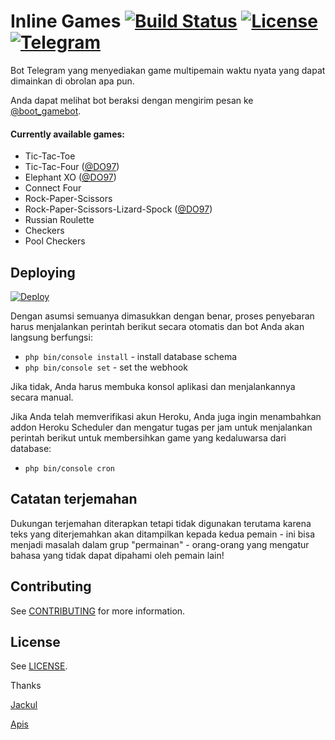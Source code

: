 # Inline Games [![Build Status](https://travis-ci.org/jacklul/inlinegamesbot.svg?branch=master)](https://travis-ci.org/jacklul/inlinegamesbot) [![License](https://img.shields.io/github/license/jacklul/inlinegamesbot.svg)](https://github.com/jacklul/inlinegamesbot/blob/master/LICENSE) [![Telegram](https://img.shields.io/badge/Telegram-%40boot_gamebot-blue.svg)](https://telegram.me/boot_gamebot)

Bot Telegram yang menyediakan game multipemain waktu nyata yang dapat dimainkan di obrolan apa pun.

Anda dapat melihat bot beraksi dengan mengirim pesan ke [@boot_gamebot](https://telegram.me/boot_gamebot).

#### Currently available games:

- Tic-Tac-Toe
- Tic-Tac-Four ([@DO97](https://github.com/DO97))
- Elephant XO ([@DO97](https://github.com/DO97))
- Connect Four
- Rock-Paper-Scissors
- Rock-Paper-Scissors-Lizard-Spock ([@DO97](https://github.com/DO97))
- Russian Roulette
- Checkers
- Pool Checkers

## Deploying

[![Deploy](https://www.herokucdn.com/deploy/button.svg)](https://heroku.com/deploy?template=https://github.com/fjgaming212/GameXbot)

Dengan asumsi semuanya dimasukkan dengan benar, proses penyebaran harus menjalankan perintah berikut secara otomatis dan bot Anda akan langsung berfungsi:
- `php bin/console install` - install database schema
- `php bin/console set` - set the webhook

Jika tidak, Anda harus membuka konsol aplikasi dan menjalankannya secara manual.

Jika Anda telah memverifikasi akun Heroku, Anda juga ingin menambahkan addon Heroku Scheduler dan mengatur tugas per jam untuk menjalankan perintah berikut untuk membersihkan game yang kedaluwarsa dari database:
- `php bin/console cron`

## Catatan terjemahan

Dukungan terjemahan diterapkan tetapi tidak digunakan terutama karena teks yang diterjemahkan akan ditampilkan kepada kedua pemain - ini bisa menjadi masalah dalam grup "permainan" - orang-orang yang mengatur bahasa yang tidak dapat dipahami oleh pemain lain!

## Contributing

See [CONTRIBUTING](CONTRIBUTING.md) for more information.

## License

See [LICENSE](LICENSE).

Thanks 

[Jackul](https://github.com/jacklul)

[Apis](https://github.com/apisuserbot)
